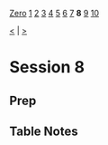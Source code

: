 [Zero](./Session0.md) [1](./Session1.md) [2](./Session2.md) [3](./Session3.md) [4](./Session4.md) [5](./Session5.md) [6](./Session6.md) [7](./Session7.md) **8** [9](./Session9.md) [10](./Session10.md)

[<](./Session7.md) | [>](./Session9.md)

# Session 8

## Prep

## Table Notes
